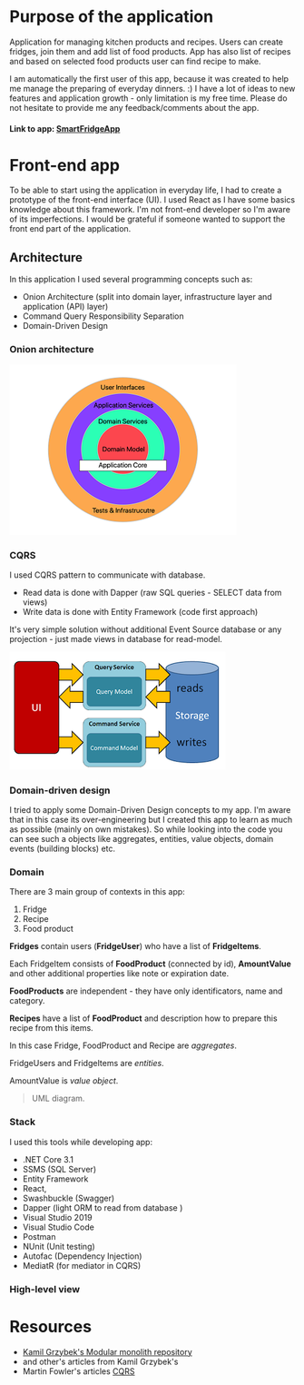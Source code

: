 # Purpose of the application

Application for managing kitchen products and recipes. 
Users can create fridges, join them and add list of food products. 
App has also list of recipes and based on selected food products user can find recipe to make.

I am automatically the first user of this app, because it was created to help me manage the preparing of everyday dinners. :)
I have a lot of ideas to new features and application growth - only limitation is my free time. 
Please do not hesitate to provide me any feedback/comments about the app.


#### Link to app: [SmartFridgeApp](https://smartfridgeapp.pl/ "Link to app")

# Front-end app

To be able to start using the application in everyday life, I had to create a prototype of the front-end interface (UI). 
I used React as I have some basics knowledge about this framework. 
I'm not front-end developer so I'm aware of its imperfections. I would be grateful if someone wanted to support the front end part of the application.

## Architecture

In this application I used several programming concepts such as:
- Onion Architecture (split into domain layer, infrastructure layer and application (API) layer)
- Command Query Responsibility Separation
- Domain-Driven Design

### Onion architecture

![Alt text](misc/img/onion-architecture.png?raw=true "Onion architecture")

### CQRS

I used CQRS pattern to communicate with database. 
- Read data is done with Dapper (raw SQL queries - SELECT data from views)
- Write data is done with Entity Framework (code first approach)

It's very simple solution without additional Event Source database or any projection - just made views in database for read-model.

![Alt text](misc/img/cqrs.PNG?raw=true "CQRS pattern")

### Domain-driven design

I tried to apply some Domain-Driven Design concepts to my app. 
I'm aware that in this case its over-engineering but I created this app to learn as much as possible (mainly on own mistakes).
So while looking into the code you can see such a objects like aggregates, entities, value objects, domain events (building blocks) etc. 


### Domain

There are 3 main group of contexts in this app: 
1. Fridge 
2. Recipe
3. Food product

**Fridges** contain users (**FridgeUser**) who have a list of **FridgeItems**. 

Each FridgeItem consists of **FoodProduct** (connected by id), **AmountValue** and other additional properties like note or expiration date.

**FoodProducts** are independent - they have only identificators, name and category.

**Recipes** have a list of **FoodProduct** and description how to prepare this recipe from this items.

In this case Fridge, FoodProduct and Recipe are *aggregates*. 

FridgeUsers and FridgeItems are *entities*.

AmountValue is *value object*.

> UML diagram.

### Stack

I used this tools while developing app:
- .NET Core 3.1
- SSMS (SQL Server)
- Entity Framework
- React,
- Swashbuckle (Swagger)
- Dapper (light ORM to read from database )
- Visual Studio 2019
- Visual Studio Code
- Postman
- NUnit (Unit testing)
- Autofac (Dependency Injection)
- MediatR (for mediator in CQRS)

### High-level view



# Resources

- [Kamil Grzybek's Modular monolith repository](https://github.com/kgrzybek/modular-monolith-with-ddd "Github link")   
- and other's articles from Kamil Grzybek's
- Martin Fowler's articles [CQRS](https://martinfowler.com/bliki/CQRS.html "cqrs")





